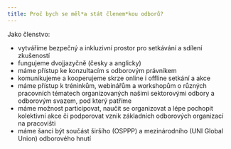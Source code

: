 ```yaml
---
title: Proč bych se měl*a stát členem*kou odborů?
---
```

Jako členstvo:
-	vytváříme bezpečný a inkluzivní prostor pro setkávání a sdílení zkušeností
-	fungujeme dvojjazyčně (česky a anglicky)
-	máme přístup ke konzultacím s odborovým právníkem
-	komunikujeme a kooperujeme skrze online i offline setkání a akce
-	máme přístup k tréninkům, webinářům a workshopům o různých pracovních tématech organizovaných našimi sektorovými odbory a odborovým svazem, pod který patříme
-	máme možnost participovat, naučit se organizovat a lépe pochopit kolektivní akce či podporovat vznik základních odborových organizací na pracovišti
-	máme šanci být součást širšího (OSPPP) a mezinárodního (UNI Global Union) odborového hnutí
